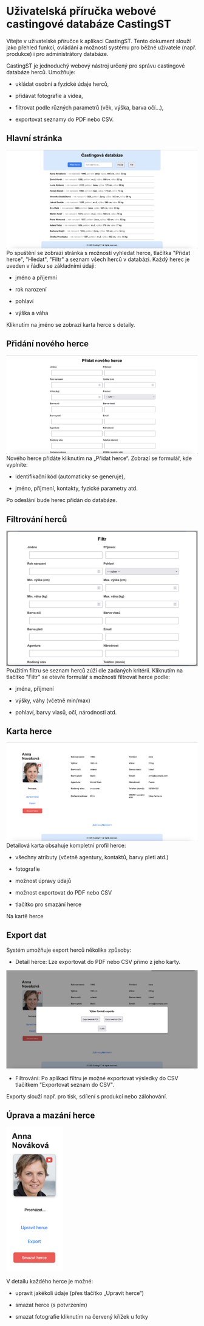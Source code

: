 # Uživatelská příručka webové castingové databáze CastingST

Vítejte v uživatelské příručce k aplikaci CastingST. Tento dokument slouží jako přehled funkcí, ovládání a možností systému pro běžné uživatele (např. produkce) i pro administrátory databáze.

CastingST je jednoduchý webový nástroj určený pro správu castingové databáze herců. Umožňuje:

- ukládat osobní a fyzické údaje herců,

- přidávat fotografie a videa,

- filtrovat podle různých parametrů (věk, výška, barva očí...),

- exportovat seznamy do PDF nebo CSV.

## Hlavní stránka
![Main page](user_manual_imgs/image.png)
Po spuštění se zobrazí stránka s možností vyhledat herce, tlačítka "Přidat herce", "Hledat", "Filtr" a seznam všech herců v databázi. Každý herec je uveden v řádku se základními údaji:
- jméno a příjemní

- rok narození

- pohlaví

- výška a váha

Kliknutím na jméno se zobrazí karta herce s detaily.

## Přidání nového herce
![Add actor](user_manual_imgs/image-4.png)
Nového herce přidáte kliknutím na „Přidat herce“. Zobrazí se formulář, kde vyplníte:

- identifikační kód (automaticky se generuje),

- jméno, příjmení, kontakty, fyzické parametry atd.

Po odeslání bude herec přidán do databáze.

## Filtrování herců
![Filter](user_manual_imgs/image-2.png)
Použitím filtru se seznam herců zúží dle zadaných kritérií. 
Kliknutím na tlačítko "Filtr" se otevře formulář s možností filtrovat herce podle:

- jména, příjmení

- výšky, váhy (včetně min/max)

- pohlaví, barvy vlasů, očí, národnosti atd.

## Karta herce
![Actor card](user_manual_imgs/image-5.png)
Detailová karta obsahuje kompletní profil herce:

- všechny atributy (včetně agentury, kontaktů, barvy pleti atd.)

- fotografie

- možnost úpravy údajů

- možnost exportovat do PDF nebo CSV

- tlačítko pro smazání herce

Na kartě herce

## Export dat
Systém umožňuje export herců několika způsoby:

- Detail herce: Lze exportovat do PDF nebo CSV přímo z jeho karty.

![Export](user_manual_imgs/image-6.png)

- Filtrování: Po aplikaci filtru je možné exportovat výsledky do CSV tlačítkem "Exportovat seznam do CSV".

Exporty slouží např. pro tisk, sdílení s produkcí nebo zálohování.

## Úprava a mazání herce
<img src="user_manual_imgs/image-7.png" alt="Edit actor" style="max-width:150px;" />

V detailu každého herce je možné:

- upravit jakékoli údaje (přes tlačítko „Upravit herce“)

- smazat herce (s potvrzením)

- smazat fotografie kliknutím na červený křížek u fotky




